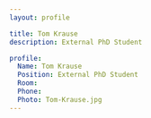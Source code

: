 ```yaml
---
layout: profile

title: Tom Krause
description: External PhD Student

profile:
  Name: Tom Krause
  Position: External PhD Student
  Room:
  Phone:
  Photo: Tom-Krause.jpg
---
```

